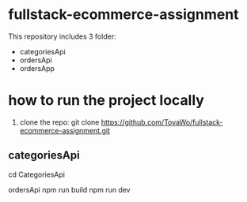 # fullstack-ecommerce-assignment

This repository includes 3 folder: 
- categoriesApi
- ordersApi
- ordersApp


# how to run the project locally
 1. clone the repo: 
  git clone https://github.com/TovaWo/fullstack-ecommerce-assignment.git

## categoriesApi 
  cd CategoriesApi
  



ordersApi
npm run build
 npm run dev